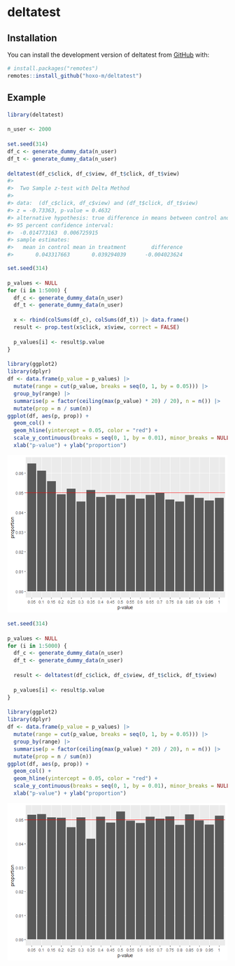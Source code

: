 
<!-- README.md is generated from README.Rmd. Please edit that file -->

# deltatest

<!-- badges: start -->

<!-- badges: end -->

## Installation

You can install the development version of deltatest from
[GitHub](https://github.com/) with:

``` r
# install.packages("remotes")
remotes::install_github("hoxo-m/deltatest")
```

## Example

``` r
library(deltatest)

n_user <- 2000

set.seed(314)
df_c <- generate_dummy_data(n_user)
df_t <- generate_dummy_data(n_user)

deltatest(df_c$click, df_c$view, df_t$click, df_t$view)
#> 
#>  Two Sample z-test with Delta Method
#> 
#> data:  (df_c$click, df_c$view) and (df_t$click, df_t$view)
#> z = -0.73363, p-value = 0.4632
#> alternative hypothesis: true difference in means between control and treatment is not equal to 0
#> 95 percent confidence interval:
#>  -0.014773163  0.006725915
#> sample estimates:
#>   mean in control mean in treatment        difference 
#>       0.043317663       0.039294039      -0.004023624
```

``` r
set.seed(314)

p_values <- NULL
for (i in 1:5000) {
  df_c <- generate_dummy_data(n_user)
  df_t <- generate_dummy_data(n_user)
  
  x <- rbind(colSums(df_c), colSums(df_t)) |> data.frame()
  result <- prop.test(x$click, x$view, correct = FALSE)
  
  p_values[i] <- result$p.value
}

library(ggplot2)
library(dplyr)
df <- data.frame(p_value = p_values) |>
  mutate(range = cut(p_value, breaks = seq(0, 1, by = 0.05))) |>
  group_by(range) |>
  summarise(p = factor(ceiling(max(p_value) * 20) / 20), n = n()) |>
  mutate(prop = n / sum(n))
ggplot(df, aes(p, prop)) +
  geom_col() +
  geom_hline(yintercept = 0.05, color = "red") +
  scale_y_continuous(breaks = seq(0, 1, by = 0.01), minor_breaks = NULL) +
  xlab("p-value") + ylab("proportion")
```

<img src="man/figures/README-unnamed-chunk-2-1.png" width="600" />

``` r
set.seed(314)

p_values <- NULL
for (i in 1:5000) {
  df_c <- generate_dummy_data(n_user)
  df_t <- generate_dummy_data(n_user)
  
  result <- deltatest(df_c$click, df_c$view, df_t$click, df_t$view)
  
  p_values[i] <- result$p.value
}

library(ggplot2)
library(dplyr)
df <- data.frame(p_value = p_values) |>
  mutate(range = cut(p_value, breaks = seq(0, 1, by = 0.05))) |>
  group_by(range) |>
  summarise(p = factor(ceiling(max(p_value) * 20) / 20), n = n()) |>
  mutate(prop = n / sum(n))
ggplot(df, aes(p, prop)) +
  geom_col() +
  geom_hline(yintercept = 0.05, color = "red") +
  scale_y_continuous(breaks = seq(0, 1, by = 0.01), minor_breaks = NULL) +
  xlab("p-value") + ylab("proportion")
```

<img src="man/figures/README-unnamed-chunk-3-1.png" width="600" />
